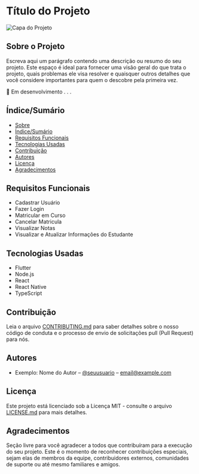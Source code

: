 # Título do Projeto

![Capa do Projeto](url-da-imagem-de-capa-aqui)

## Sobre o Projeto

Escreva aqui um parágrafo contendo uma descrição ou resumo do seu projeto. Este espaço é ideal para fornecer uma visão geral do que trata o projeto, quais problemas ele visa resolver e quaisquer outros detalhes que você considere importantes para quem o descobre pela primeira vez.

🚧 Em desenvolvimento . . .

## Índice/Sumário

- [Sobre](#sobre-o-projeto)
- [Índice/Sumário](#índicesumário)
- [Requisitos Funcionais](#requisitos-funcionais)
- [Tecnologias Usadas](#tecnologias-usadas)
- [Contribuição](#contribuição)
- [Autores](#autores)
- [Licença](#licença)
- [Agradecimentos](#agradecimentos)

## Requisitos Funcionais

- Cadastrar Usuário
- Fazer Login
- Matricular em Curso
- Cancelar Matricula
- Visualizar Notas
- Visualizar e Atualizar Informações do Estudante

## Tecnologias Usadas

- Flutter
- Node.js
- React
- React Native
- TypeScript

## Contribuição

Leia o arquivo [CONTRIBUTING.md](link-para-contributing.md) para saber detalhes sobre o nosso código de conduta e o processo de envio de solicitações pull (Pull Request) para nós.

## Autores

- Exemplo: Nome do Autor – [@seuusuario](link-para-o-perfil) – email@example.com

## Licença

Este projeto está licenciado sob a Licença MIT - consulte o arquivo [LICENSE.md](link-para-license.md) para mais detalhes.

## Agradecimentos

Seção livre para você agradecer a todos que contribuíram para a execução do seu projeto. Este é o momento de reconhecer contribuições especiais, sejam elas de membros da equipe, contribuidores externos, comunidades de suporte ou até mesmo familiares e amigos.
